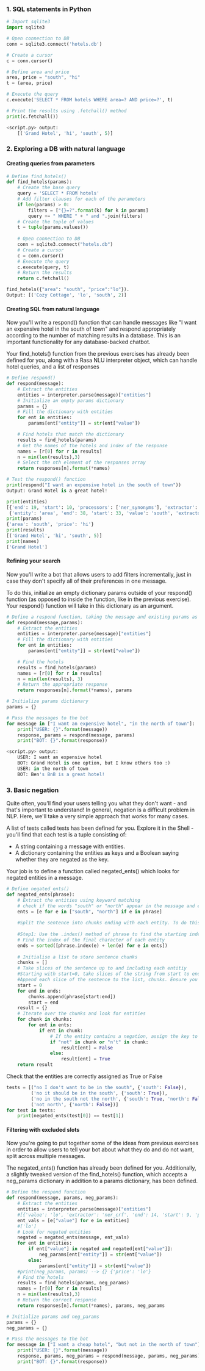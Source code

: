 ### 1. SQL statements in Python

```Python
# Import sqlite3
import sqlite3

# Open connection to DB
conn = sqlite3.connect('hotels.db')

# Create a cursor
c = conn.cursor()

# Define area and price
area, price = "south", "hi"
t = (area, price)

# Execute the query
c.execute('SELECT * FROM hotels WHERE area=? AND price=?', t)

# Print the results using .fetchall() method
print(c.fetchall())

<script.py> output:
    [('Grand Hotel', 'hi', 'south', 5)]

```
### 2. Exploring a DB with natural language
#### Creating queries from parameters

```Python
# Define find_hotels()
def find_hotels(params):
    # Create the base query
    query = 'SELECT * FROM hotels'
    # Add filter clauses for each of the parameters
    if len(params) > 0:
        filters = ["{}=?".format(k) for k in params]
        query += " WHERE " + " and ".join(filters)
    # Create the tuple of values
    t = tuple(params.values())
    
    # Open connection to DB
    conn = sqlite3.connect("hotels.db")
    # Create a cursor
    c = conn.cursor()
    # Execute the query
    c.execute(query, t)
    # Return the results
    return c.fetchall()

find_hotels({"area": "south", "price":"lo"}). 
Output: [('Cozy Cottage', 'lo', 'south', 2)]
```

#### Creating SQL from natural language
Now you'll write a respond() function that can handle messages like "I want an expensive hotel in the south of town" and respond appropriately according to the number of matching results in a database. This is an important functionality for any database-backed chatbot.

Your find_hotels() function from the previous exercises has already been defined for you, along with a Rasa NLU interpreter object, which can handle hotel queries, and a list of responses

```Python
# Define respond()
def respond(message):
    # Extract the entities
    entities = interpreter.parse(message)["entities"]
    # Initialize an empty params dictionary
    params = {}
    # Fill the dictionary with entities
    for ent in entities:
        params[ent["entity"]] = str(ent["value"])

    # Find hotels that match the dictionary
    results = find_hotels(params)
    # Get the names of the hotels and index of the response
    names = [r[0] for r in results]
    n = min(len(results),3)
    # Select the nth element of the responses array
    return responses[n].format(*names)
```
```Python
# Test the respond() function
print(respond("I want an expensive hotel in the south of town"))
Output: Grand Hotel is a great hotel!

print(entities)
[{'end': 19, 'start': 10, 'processors': ['ner_synonyms'], 'extractor': 'ner_crf', 'entity': 'price', 'value': 'hi'},      
 {'entity': 'area', 'end': 38, 'start': 33, 'value': 'south', 'extractor': 'ner_crf'}]
print(params)
{'area': 'south', 'price': 'hi'}
print(results)
[('Grand Hotel', 'hi', 'south', 5)]
print(names)
['Grand Hotel']
```
#### Refining your search
Now you'll write a bot that allows users to add filters incrementally, just in case they don't specify all of their preferences in one message.

To do this, initialize an empty dictionary params outside of your respond() function (as opposed to inside the function, like in the previous exercise). Your respond() function will take in this dictionary as an argument.

```Python
# Define a respond function, taking the message and existing params as input
def respond(message,params):
    # Extract the entities
    entities = interpreter.parse(message)["entities"]
    # Fill the dictionary with entities
    for ent in entities:
        params[ent["entity"]] = str(ent["value"])

    # Find the hotels
    results = find_hotels(params)
    names = [r[0] for r in results]
    n = min(len(results), 3)
    # Return the appropriate response
    return responses[n].format(*names), params

# Initialize params dictionary
params = {}

# Pass the messages to the bot
for message in ["I want an expensive hotel", "in the north of town"]:
    print("USER: {}".format(message))
    response, params = respond(message, params)
    print("BOT: {}".format(response))

<script.py> output:
    USER: I want an expensive hotel
    BOT: Grand Hotel is one option, but I know others too :)
    USER: in the north of town
    BOT: Ben's BnB is a great hotel!
```
### 3. Basic negation
Quite often, you'll find your users telling you what they don't want - and that's important to understand! In general, negation is a difficult problem in NLP. Here, we'll take a very simple approach that works for many cases.

A list of tests called tests has been defined for you. Explore it in the Shell - you'll find that each test is a tuple consisting of:
* A string containing a message with entities.
* A dictionary containing the entities as keys and a Boolean saying whether they are negated as the key.

Your job is to define a function called negated_ents() which looks for negated entities in a message.



```Python
# Define negated_ents()
def negated_ents(phrase):
    # Extract the entities using keyword matching
    # check if the words "south" or "north" appear in the message and extract those entities.
    ents = [e for e in ["south", "north"] if e in phrase]
    
    #Split the sentence into chunks ending with each entity. To do this
    
    #Step1: Use the .index() method of phrase to find the starting index of each entity e and add the entity's length to it to find the index of the end of the entity.
    # Find the index of the final character of each entity
    ends = sorted([phrase.index(e) + len(e) for e in ents])
    
    # Initialise a list to store sentence chunks
    chunks = []
    # Take slices of the sentence up to and including each entitiy
    #Starting with start=0, take slices of the string from start to end for each end in ends. 
    #Append each slice of the sentence to the list, chunks. Ensure you update your starting position with each iteration.
    start = 0
    for end in ends:
        chunks.append(phrase[start:end])
        start = end
    result = {}
    # Iterate over the chunks and look for entities
    for chunk in chunks:
        for ent in ents:
            if ent in chunk:
                # If the entity contains a negation, assign the key to be False
                if "not" in chunk or "n't" in chunk:
                    result[ent] = False
                else:
                    result[ent] = True
    return result  
```

Check that the entities are correctly assigned as True or False
```Python
tests = [("no I don't want to be in the south", {'south': False}), 
         ('no it should be in the south', {'south': True}), 
         ('no in the south not the north', {'south': True, 'north': False}), 
         ('not north', {'north': False})]
for test in tests:
    print(negated_ents(test[0]) == test[1])
```
#### Filtering with excluded slots
Now you're going to put together some of the ideas from previous exercises in order to allow users to tell your bot about what they do and do not want, split across multiple messages.

The negated_ents() function has already been defined for you. Additionally, a slightly tweaked version of the find_hotels() function, which accepts a neg_params dictionary in addition to a params dictionary, has been defined.

```Python
# Define the respond function
def respond(message, params, neg_params):
    # Extract the entities
    entities = interpreter.parse(message)["entities"]
    #[{'value': 'lo', 'extractor': 'ner_crf', 'end': 14, 'start': 9, 'processors': ['ner_synonyms'], 'entity': 'price'}]
    ent_vals = [e["value"] for e in entities]
    #['lo']
    # Look for negated entities
    negated = negated_ents(message, ent_vals)
    for ent in entities:
        if ent["value"] in negated and negated[ent["value"]]:
            neg_params[ent["entity"]] = str(ent["value"])
        else:
            params[ent["entity"]] = str(ent["value"])
    #print(neg_params, params) --> {} {'price': 'lo'}
    # Find the hotels
    results = find_hotels(params, neg_params)
    names = [r[0] for r in results]
    n = min(len(results),3)
    # Return the correct response
    return responses[n].format(*names), params, neg_params

# Initialize params and neg_params
params = {}
neg_params = {}

# Pass the messages to the bot
for message in ["I want a cheap hotel", "but not in the north of town"]:
    print("USER: {}".format(message))
    response, params, neg_params = respond(message, params, neg_params)
    print("BOT: {}".format(response))
```




